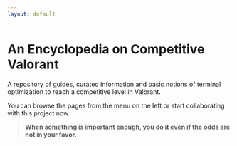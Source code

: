 ```yaml
---
layout: default
---
```


# An Encyclopedia on Competitive Valorant 

A repository of guides, curated information and basic notions of terminal optimization to reach a competitive level in Valorant.

You can browse the pages from the menu on the left or start collaborating with this project now.


> **When something is important enough, you do it even if the odds are not in your favor.**



